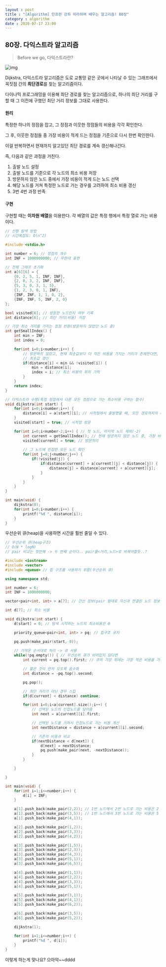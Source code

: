```yaml
---
layout : post
title : "[Algorithm] 인프런 강좌 따라하며 배우는 알고리즘! 80장"
category : algorithm
date : 2020-07-17 23:00
---
```


## 80장. 다익스트라 알고리즘

> Before we go, 다익스트라란?

![img](https://upload.wikimedia.org/wikipedia/commons/5/57/Dijkstra_Animation.gif)

Dijkstra, 다익스트라 알고리즘은 도로 교통망 같은 곳에서 나타날 수 있는 그래프에서 꼭짓점 간의 **최단경로**를 찾는 알고리즘이다.

다이나믹 프로그래밍을 이용해 최단 경로를 찾는 알고리즘으로, 하나의 최단 거리를 구할 때 그 이전에 구했던 최단 거리 정보를 그대로 사용한다.

#### 원리

특정한 하나의 정점을 잡고, 그 정점과 이웃한 정점들의 비용을 각각 확인한다.

그 후, 이웃한 정점들 중 가장 비용이 적게 드는 정점을 기준으로 다시 한번 확인한다.

이걸 반복하면서 현재까지 알고있던 최단 경로를 계속 갱신해나간다.

즉, 다음과 같은 과정을 거친다.

1. 출발 노드 설정
2. 출발 노드를 기준으로 각 노드의 최소 비용 저장
3. 방문하지 않은 노드 중에서 가장 비용이 적게 드는 노드 선택
4. 해당 노드를 거쳐 특정한 노드로 가는 경우를 고려하여 최소 비용 갱신
5. 3번 4번 과정 반족

#### 구현

구현할 때는 **이차원 배열**을 이용한다. 각 배열의 값은 특정 행에서 특정 열로 가는 비용이다.

```c++
// 선형 탐색 방법
// 시간복잡도: O(n^2)

#include <stdio.h>

int number = 6; // 정점의 개수
int INF = 1000000000; // 무한대 표현 

// 전체 그래프 초기화
int a[6][6] = {
    {0, 2, 5, 1, INF, INF},
    {2, 0, 3, 2, INF, INF},
    {5, 3, 0, 3, 1, 5},
    {1, 2, 3, 0, 1, INF},
    {INF, INF, 1, 1, 0, 2},
    {INF, INF, 5, INF, 2, 0}
};

bool visited[6]; // 방문한 노드인지 여부 기록 
int distance[6]; // 최단 거리(비용) 저장

// 가장 최소 거리를 가지는 정점 반환(방문하지 않았던 노드 중)
int getSmallIndex() { 
    int min = INF;
    int index = 0;

    for(int i=0;i<number;i++) {
        // 방문하지 않았고, 현재 최솟값보다 더 작은 비용을 가지는 거리가 존재한다면,
        // 최솟값 갱신
        if(distance[i] < min && !visited[i]) {
            min = distance[i];
            index = i; // 최소 비용의 위치 기억 
        }
    }
    return index;  
}

// 다익스트라 수행(특정 정점에서 다른 모든 정점으로 가는 최소비용 구하는 함수)
void dijkstra(int start) {
    for(int i=0;i<number;i++) {
        distance[i] = a[start][i]; // 시작점에서 출발했을 때, 모든 경로까지의 비용 담아줌 
    }
    visited[start] = true; // 시작점 방문

    for(int i=0;i<number-2;i++) { // 첫 노드, 마지막 노드 제외(-2)
        int current = getSmallIndex(); // 현재 방문하지 않은 노드 중, 가장 비용이 적게드는 인덱스를 가져오고,
        visited[current] = true; // 방문처리
        
        // 그 노드에 인접한 모든 노드 확인
        for(int j=0;j<number;j++) {
            if(!visited[j]) {
                if(distance[current] + a[current][j] < distance[j]) {
                    distance[j] = distance[current] + a[current][j];
                }
            }
        }
    }
}

int main(void) {
    dijkstra(0);
    for(int i=0;i<number;i++) {
        printf("%d ", distance[i]);
    } 
}
```

우선순위 큐(heap)을 사용하면 시간을 훨씬 줄일 수 있다.

```c++
// 우선순위 큐(heap구조)
// O(N * logN)
// pair 비교는 첫번째 -> 두 번째 순이다.. pair를<거리,노드>로 바꿔야할듯..?

#include <iostream>
#include <vector>
#include <queue> // 힙 구조를 사용하기 위함(우선순위 큐)

using namespace std;

int number = 6;
int INF = 1000000000;

vector<pair<int, int> > a[7]; // 간선 정보(pair 형태로 자신과 연결된 노드 정보 저장)

int d[7]; // 최소 비용

void dijkstra(int start) {
    d[start] = 0; // 탐색 시작하는 노드의 최소비용은 0

    priority_queue<pair<int, int> > pq; // 힙구조 유지

    pq.push(make_pair(start, 0));
    
    // 가까운 순서대로 처리 -> 큐 사용
    while(!pq.empty()) { // 우선순위 큐가 비어있지 않다면 
        int current = pq.top().first; // 큐의 가장 위에는 가장 적은 비용을 가진 node의 정보가 들어있다.

        // 짧은 것이 먼저 오도록 음수화
        int distance = -pq.top().second;

        pq.pop();

        // 최단 거리가 아닌 경우 스킵
        if(d[current] < distance) continue;

        for(int i=0;i<a[current].size();i++) {
            // 선택된 노드의 인접노드를 담아줌 
            int next = a[current][i].first;

            // 선택된 노드를 거쳐서 인접노드로 가는 비용 계산
            int nextDistance = distance + a[current][i].second;

            // 기존의 비용과 비교
            if(nextDistance < d[next]) {
                d[next] = nextDistance;
                pq.push(make_pair(next, -nextDistance));
            }
        }

    }

}

int main(void) {
    for(int i=1;i<=number;i++) {
        d[i] = INF;
    }

    a[1].push_back(make_pair(2,2)); // 1번 노드에서 2번 노드로 가는 비용은 2
    a[1].push_back(make_pair(3,5)); // 1번 노드에서 3번 노드로 가는 비용은 5
    a[1].push_back(make_pair(4,1));

    a[2].push_back(make_pair(1,2));
    a[2].push_back(make_pair(3,3));
    a[2].push_back(make_pair(4,2));

    a[3].push_back(make_pair(1,5));
    a[3].push_back(make_pair(2,3));
    a[3].push_back(make_pair(4,3));
    a[3].push_back(make_pair(5,1));
    a[3].push_back(make_pair(6,5));

    a[4].push_back(make_pair(1,1));
    a[4].push_back(make_pair(2,2));
    a[4].push_back(make_pair(3,3));
    a[4].push_back(make_pair(5,1));

    a[5].push_back(make_pair(3,1));
    a[5].push_back(make_pair(4,1)); 
    a[5].push_back(make_pair(6,2));

    a[6].push_back(make_pair(3,5));
    a[6].push_back(make_pair(5,2));

    dijkstra(1);

    for(int i=1;i<=number;i++) {
        printf("%d ", d[i]);
    }
}
```

이렇게 하는게 맞나요?
으아악~~dddd